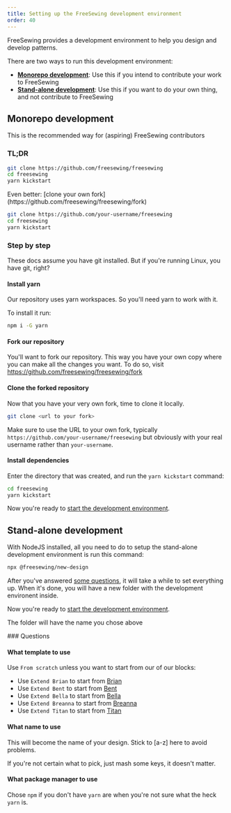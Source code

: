 ```yaml
---
title: Setting up the FreeSewing development environment
order: 40
---
```


FreeSewing provides a development environment to help you design and develop patterns.

There are two ways to run this development environment:

- [**Monorepo development**](#monorepo-development): Use this if you intend to contribute your work to FreeSewing
- [**Stand-alone development**](#stand-alone-development): Use this if you want to do your own thing, and not contribute to FreeSewing

## Monorepo development

<Note compact>This is the recommended way for (aspiring) FreeSewing contributors</Note>

### TL;DR

```bash
git clone https://github.com/freesewing/freesewing
cd freesewing
yarn kickstart
```

<Tip>
Even better: [clone your own fork](https://github.com/freesewing/freesewing/fork)

```bash
git clone https://github.com/your-username/freesewing
cd freesewing
yarn kickstart
```

</Tip>

### Step by step

<Comment by="joost">
These docs assume you have git installed. 
But if you're running Linux, you have git, right?
</Comment>

#### Install yarn
Our repository uses yarn workspaces. So you'll need yarn to work with it. 

To install it run:

```bash
npm i -G yarn
```

#### Fork our repository

You'll want to fork our repository. This way you have your own copy where you can make
all the changes you want. To do so, visit https://github.com/freesewing/freesewing/fork

#### Clone the forked repository

Now that you have your very own fork, time to clone it locally.

```bash
git clone <url to your fork>
```

Make sure to use the URL to your own fork, typically `https://github.com/your-username/freesewing` but
obviously with your real username rather than `your-username`.

#### Install dependencies

Enter the directory that was created, and run the `yarn kickstart` command:

```bash
cd freesewing
yarn kickstart
```

Now you're ready to [start the development environment](/tutorials/getting-started-linux/dev-start).

## Stand-alone development

With NodeJS installed, all you need to do to setup the stand-alone development environment is run this command:

```bash
npx @freesewing/new-design
```

After you've answered [some questions](#questions), it will take a while to set everything up.
When it's done, you will have a new folder with the development environent inside.

Now you're ready to [start the development environment](/tutorials/getting-started-linux/dev-start).

<Tip compact>The folder will have the name you chose above</Tip>

<Note>
### Questions

#### What template to use
Use `From scratch` unless you want to start from our of our blocks:

- Use `Extend Brian` to start from [Brian](https://freesewing.org/designs/brian)
- Use `Extend Bent` to start from [Bent](https://freesewing.org/designs/bent)
- Use `Extend Bella` to start from [Bella](https://freesewing.org/designs/bella)
- Use `Extend Breanna` to start from [Breanna](https://freesewing.org/designs/breanna)
- Use `Extend Titan` to start from [Titan](https://freesewing.org/designs/titan)


#### What name to use

This will become the name of your design. Stick to \[a-z\] here to avoid problems.

If you're not certain what to pick, just mash some keys, it doesn't matter.

#### What package manager to use

Chose `npm` if you don't have `yarn` are when you're not sure what the heck `yarn` is.

</Note>


